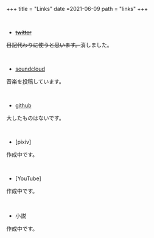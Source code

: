 +++
title = "Links"
date =2021-06-09
path = "links"
+++

<br>

* ~~[twitter](https://twitter.com/so9t0)~~

~~日記代わりに使うと思います。~~消しました。

<br>

* [soundcloud](https://soundcloud.com/dqpznfvc8hw7)

音楽を投稿しています。

<br>

* [github](https://github.com/9-to)

大したものはないです。

<br>

* [pixiv]

作成中です。

<br>

* [YouTube]

作成中です。

<br>

* 小説

作成中です。

<!-- more -->